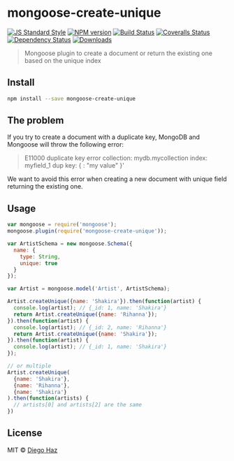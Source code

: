 # mongoose-create-unique

[![JS Standard Style][standard-image]][standard-url]
[![NPM version][npm-image]][npm-url]
[![Build Status][travis-image]][travis-url]
[![Coveralls Status][coveralls-image]][coveralls-url]
[![Dependency Status][depstat-image]][depstat-url]
[![Downloads][download-badge]][npm-url]

> Mongoose plugin to create a document or return the existing one based on the unique index

## Install

```sh
npm install --save mongoose-create-unique
```

## The problem

If you try to create a document with a duplicate key, MongoDB and Mongoose will throw the following error:
> E11000 duplicate key error collection: mydb.mycollection index: myfield_1 dup key: { : "my value" }'

We want to avoid this error when creating a new document with unique field returning the existing one.

## Usage

```js
var mongoose = require('mongoose');
mongoose.plugin(require('mongoose-create-unique'));

var ArtistSchema = new mongoose.Schema({
  name: {
    type: String,
    unique: true
  }
});

var Artist = mongoose.model('Artist', ArtistSchema);

Artist.createUnique({name: 'Shakira'}).then(function(artist) {
  console.log(artist); // {_id: 1, name: 'Shakira'}
  return Artist.createUnique({name: 'Rihanna'});
}).then(function(artist) {
  console.log(artist); // {_id: 2, name: 'Rihanna'}
  return Artist.createUnique({name: 'Shakira'});
}).then(function(artist) {
  console.log(artist); // {_id: 1, name: 'Shakira'}
});

// or multiple
Artist.createUnique(
  {name: 'Shakira'}, 
  {name: 'Rihanna'}, 
  {name: 'Shakira'}
).then(function(artists) {
  // artists[0] and artists[2] are the same  
})
```

## License

MIT © [Diego Haz](http://github.com/diegohaz)

[standard-url]: http://standardjs.com
[standard-image]: https://img.shields.io/badge/code%20style-standard-brightgreen.svg

[npm-url]: https://npmjs.org/package/mongoose-create-unique
[npm-image]: https://img.shields.io/npm/v/mongoose-create-unique.svg?style=flat-square

[travis-url]: https://travis-ci.org/diegohaz/mongoose-create-unique
[travis-image]: https://img.shields.io/travis/diegohaz/mongoose-create-unique.svg?style=flat-square

[coveralls-url]: https://coveralls.io/r/diegohaz/mongoose-create-unique
[coveralls-image]: https://img.shields.io/coveralls/diegohaz/mongoose-create-unique.svg?style=flat-square

[depstat-url]: https://david-dm.org/diegohaz/mongoose-create-unique
[depstat-image]: https://david-dm.org/diegohaz/mongoose-create-unique.svg?style=flat-square

[download-badge]: http://img.shields.io/npm/dm/mongoose-create-unique.svg?style=flat-square
